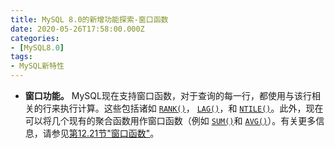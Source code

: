 ```yaml
---
title: MySQL 8.0的新增功能探索-窗口函数
date: 2020-05-26T17:58:00.000Z
categories:
- [MySQL8.0]
tags:
- MySQL新特性
---
```


- **窗口功能。** MySQL现在支持窗口函数，对于查询的每一行，都使用与该行相关的行来执行计算。这些包括诸如 [`RANK()`](https://dev.mysql.com/doc/refman/8.0/en/window-function-descriptions.html#function_rank)， [`LAG()`](https://dev.mysql.com/doc/refman/8.0/en/window-function-descriptions.html#function_lag)，和 [`NTILE()`](https://dev.mysql.com/doc/refman/8.0/en/window-function-descriptions.html#function_ntile)。此外，现在可以将几个现有的聚合函数用作窗口函数（例如 [`SUM()`](https://dev.mysql.com/doc/refman/8.0/en/group-by-functions.html#function_sum)和 [`AVG()`](https://dev.mysql.com/doc/refman/8.0/en/group-by-functions.html#function_avg)）。有关更多信息，请参见[第12.21节"窗口函数"](https://dev.mysql.com/doc/refman/8.0/en/window-functions.html)。
